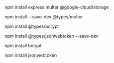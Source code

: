 npm install express multer @google-cloud/storage

npm install --save-dev @types/multer


npm install @types/bcrypt


npm install @types/jsonwebtoken --save-dev

npm install bcrypt

npm install jsonwebtoken

